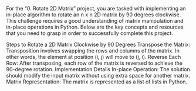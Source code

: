 For the “0. Rotate 2D Matrix” project, you are tasked with implementing an in-place algorithm to rotate an n x n 2D matrix by 90 degrees clockwise. This challenge requires a good understanding of matrix manipulation and in-place operations in Python. Below are the key concepts and resources that you need to grasp in order to successfully complete this project.


Steps to Rotate a 2D Matrix Clockwise by 90 Degrees
Transpose the Matrix:
Transposition involves swapping the rows and columns of the matrix. In other words, the element at position (i, j) will move to (j, i).
Reverse Each Row:
After transposing, each row of the matrix is reversed to achieve the 90-degree rotation.
Implementation Details
In-place Operation:
The solution should modify the input matrix without using extra space for another matrix.
Matrix Representation:
The matrix is represented as a list of lists in Python.
